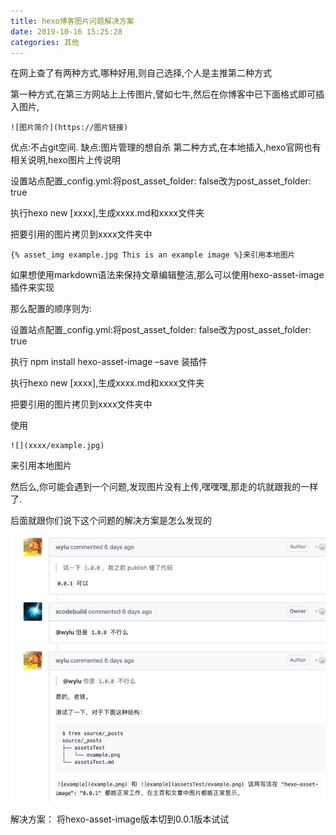 ```yaml
---
title: hexo博客图片问题解决方案
date: 2019-10-16 15:25:28
categories: 其他
---
```


在网上查了有两种方式,哪种好用,则自己选择,个人是主推第二种方式

第一种方式,在第三方网站上上传图片,譬如七牛,然后在你博客中已下面格式即可插入图片,

```
![图片简介](https://图片链接)
```
优点:不占git空间.
缺点:图片管理的想自杀
第二种方式,在本地插入,hexo官网也有相关说明,hexo图片上传说明

设置站点配置_config.yml:将post_asset_folder: false改为post_asset_folder: true

执行hexo new [xxxx],生成xxxx.md和xxxx文件夹

把要引用的图片拷贝到xxxx文件夹中

<!-- more -->

```
{% asset_img example.jpg This is an example image %}来引用本地图片
```
如果想使用markdown语法来保持文章编辑整洁,那么可以使用hexo-asset-image插件来实现

那么配置的顺序则为:

设置站点配置_config.yml:将post_asset_folder: false改为post_asset_folder: true

执行 npm install hexo-asset-image –save 装插件

执行hexo new [xxxx],生成xxxx.md和xxxx文件夹

把要引用的图片拷贝到xxxx文件夹中

使用
```
![](xxxx/example.jpg)
```
来引用本地图片

然后么,你可能会遇到一个问题,发现图片没有上传,嘿嘿嘿,那走的坑就跟我的一样了.

后面就跟你们说下这个问题的解决方案是怎么发现的

![hexo-iamge](/hexo博客图片问题解决方案/hexo-image.png)

解决方案： 将hexo-asset-image版本切到0.0.1版本试试

